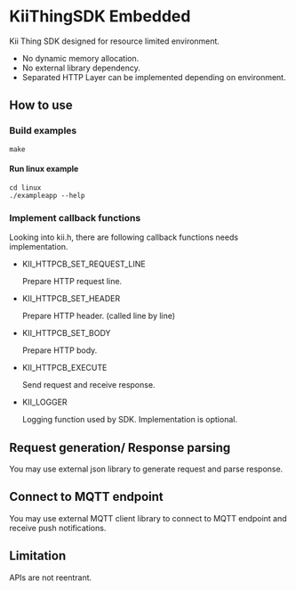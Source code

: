 # KiiThingSDK Embedded

Kii Thing SDK designed for resource limited environment.
 - No dynamic memory allocation.
 - No external library dependency.
 - Separated HTTP Layer can be implemented depending on environment.

## How to use

### Build examples

    make

#### Run linux example

    cd linux
    ./exampleapp --help

### Implement callback functions
Looking into kii.h, there are following callback functions needs implementation.

 - KII\_HTTPCB\_SET\_REQUEST\_LINE

   Prepare HTTP request line.
 - KII\_HTTPCB\_SET\_HEADER

   Prepare HTTP header. (called line by line)
 - KII\_HTTPCB\_SET\_BODY

   Prepare HTTP body.
 - KII\_HTTPCB\_EXECUTE

   Send request and receive response.
 - KII\_LOGGER

   Logging function used by SDK. Implementation is optional.

## Request generation/ Response parsing
You may use external json library to generate request and parse response.

## Connect to MQTT endpoint
You may use external MQTT client library to connect to MQTT endpoint and
receive push notifications.

## Limitation 
APIs are not reentrant.

